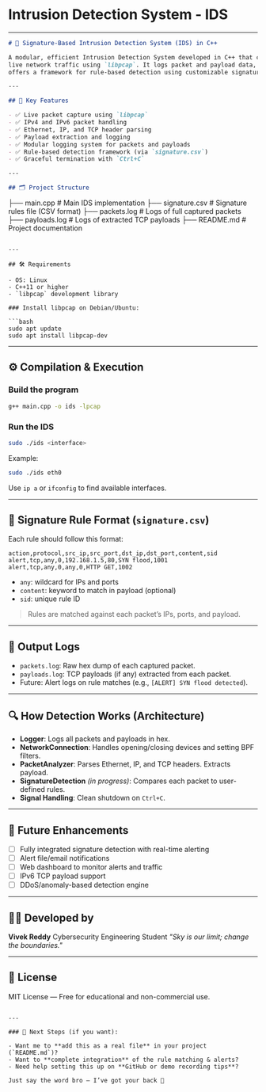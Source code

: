 # Intrusion Detection System - IDS
---
```markdown
# 🚨 Signature-Based Intrusion Detection System (IDS) in C++

A modular, efficient Intrusion Detection System developed in C++ that captures, inspects, and analyzes
live network traffic using `libpcap`. It logs packet and payload data, provides IPv4/IPv6 support, and
offers a framework for rule-based detection using customizable signatures.

---

## 📌 Key Features

- ✅ Live packet capture using `libpcap`
- ✅ IPv4 and IPv6 packet handling
- ✅ Ethernet, IP, and TCP header parsing
- ✅ Payload extraction and logging
- ✅ Modular logging system for packets and payloads
- ✅ Rule-based detection framework (via `signature.csv`)
- ✅ Graceful termination with `Ctrl+C`

---

## 🗂 Project Structure

```

├── main.cpp              # Main IDS implementation
├── signature.csv         # Signature rules file (CSV format)
├── packets.log           # Logs of full captured packets
├── payloads.log          # Logs of extracted TCP payloads
├── README.md             # Project documentation

````

---

## 🛠 Requirements

- OS: Linux
- C++11 or higher
- `libpcap` development library

### Install libpcap on Debian/Ubuntu:

```bash
sudo apt update
sudo apt install libpcap-dev
````

---

## ⚙️ Compilation & Execution

### Build the program

```bash
g++ main.cpp -o ids -lpcap
```

### Run the IDS

```bash
sudo ./ids <interface>
```

Example:

```bash
sudo ./ids eth0
```

Use `ip a` or `ifconfig` to find available interfaces.

---

## 📄 Signature Rule Format (`signature.csv`)

Each rule should follow this format:

```csv
action,protocol,src_ip,src_port,dst_ip,dst_port,content,sid
alert,tcp,any,0,192.168.1.5,80,SYN flood,1001
alert,tcp,any,0,any,0,HTTP GET,1002
```

* `any`: wildcard for IPs and ports
* `content`: keyword to match in payload (optional)
* `sid`: unique rule ID

> Rules are matched against each packet’s IPs, ports, and payload.

---

## 🧪 Output Logs

* `packets.log`: Raw hex dump of each captured packet.
* `payloads.log`: TCP payloads (if any) extracted from each packet.
* Future: Alert logs on rule matches (e.g., `[ALERT] SYN flood detected`).

---

## 🔍 How Detection Works (Architecture)

* **Logger**: Logs all packets and payloads in hex.
* **NetworkConnection**: Handles opening/closing devices and setting BPF filters.
* **PacketAnalyzer**: Parses Ethernet, IP, and TCP headers. Extracts payload.
* **SignatureDetection** *(in progress)*: Compares each packet to user-defined rules.
* **Signal Handling**: Clean shutdown on `Ctrl+C`.

---

## 🔄 Future Enhancements

* [ ] Fully integrated signature detection with real-time alerting
* [ ] Alert file/email notifications
* [ ] Web dashboard to monitor alerts and traffic
* [ ] IPv6 TCP payload support
* [ ] DDoS/anomaly-based detection engine

---

## 👨‍💻 Developed by

**Vivek Reddy**
Cybersecurity Engineering Student
*"Sky is our limit; change the boundaries."*

---

## 📝 License

MIT License — Free for educational and non-commercial use.

```

---

### 🔧 Next Steps (if you want):

- Want me to **add this as a real file** in your project (`README.md`)?
- Want to **complete integration** of the rule matching & alerts?
- Need help setting this up on **GitHub or demo recording tips**?

Just say the word bro — I’ve got your back 💯
```
